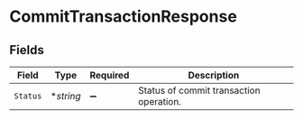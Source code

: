 # CommitTransactionResponse


## Fields

| Field                                   | Type                                    | Required                                | Description                             |
| --------------------------------------- | --------------------------------------- | --------------------------------------- | --------------------------------------- |
| `Status`                                | **string*                               | :heavy_minus_sign:                      | Status of commit transaction operation. |